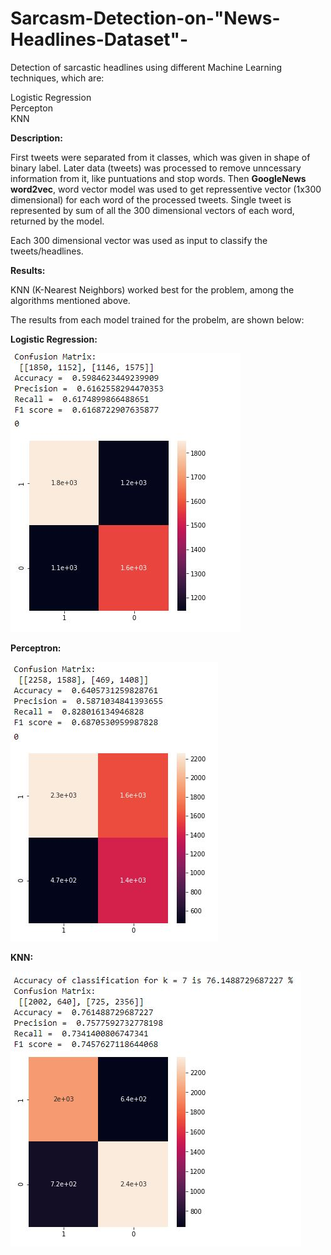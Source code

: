 # Sarcasm-Detection-on-"News-Headlines-Dataset"-
Detection of sarcastic headlines using different Machine Learning techniques, which are:

Logistic Regression\
Percepton \
KNN

**Description:**

First tweets were separated from it classes, which was given in shape of binary label. Later data (tweets) was processed to remove unncessary information from it, like puntuations and stop words.
Then **GoogleNews word2vec**, word vector model was used to get repressentive vector (1x300 dimensional) for each word of the processed tweets. Single tweet is represented by sum of all the 300 dimensional vectors of each word, returned by the model.

Each 300 dimensional vector was used as input to classify the tweets/headlines.

**Results:**

KNN (K-Nearest Neighbors) worked best for the problem, among the algorithms mentioned above.

The results from each model trained for the probelm, are shown below:

**Logistic Regression:**

![alt text](https://github.com/WaizKhan7/Sarcasm-Detection-using-News-Headlines-Dataset-for-Sarcasm-Detection-/blob/master/Results/LR.JPG?raw=true)

**Perceptron:**

![alt text](https://github.com/WaizKhan7/Sarcasm-Detection-using-News-Headlines-Dataset-for-Sarcasm-Detection-/blob/master/Results/perceptron.JPG?raw=true)

**KNN:**

![alt text](https://github.com/WaizKhan7/Sarcasm-Detection-using-News-Headlines-Dataset-for-Sarcasm-Detection-/blob/master/Results/KNN.JPG?raw=true)
